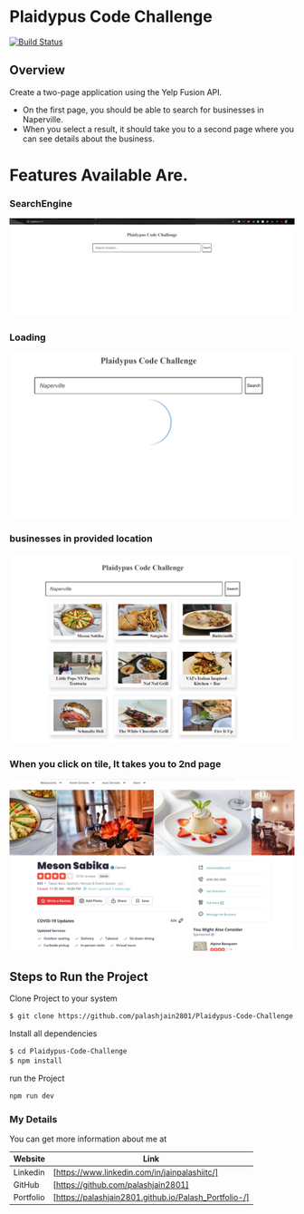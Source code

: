 # Plaidypus Code Challenge

[![Build Status](https://travis-ci.org/joemccann/dillinger.svg?branch=master)](https://travis-ci.org/joemccann/dillinger)

## Overview

Create a two-page application using the Yelp Fusion API.

- On the first page, you should be able to search for businesses in Naperville.
- When you select a result, it should take you to a second page where you can see details about the business.

# Features Available Are.

### SearchEngine

![Test Image 4](https://github.com/palashjain2801/Plaidypus-Code-Challenge/blob/master/images/1.PNG)

### Loading

![Test Image 4](https://github.com/palashjain2801/Plaidypus-Code-Challenge/blob/master/images/2.PNG)

### businesses in provided location

![Test Image 4](https://github.com/palashjain2801/Plaidypus-Code-Challenge/blob/master/images/3.PNG)

### When you click on tile, It takes you to 2nd page

![Test Image 4](https://github.com/palashjain2801/Plaidypus-Code-Challenge/blob/master/images/4.PNG)

## Steps to Run the Project

Clone Project to your system

```sh
$ git clone https://github.com/palashjain2801/Plaidypus-Code-Challenge
```

Install all dependencies

```sh
$ cd Plaidypus-Code-Challenge
$ npm install
```

run the Project

```sh
npm run dev
```

### My Details

You can get more information about me at

| Website   | Link                                                  |
| --------- | ----------------------------------------------------- |
| Linkedin  | [https://www.linkedin.com/in/jainpalashiitc/]         |
| GitHub    | [https://github.com/palashjain2801]                   |
| Portfolio | [https://palashjain2801.github.io/Palash_Portfolio-/] |
